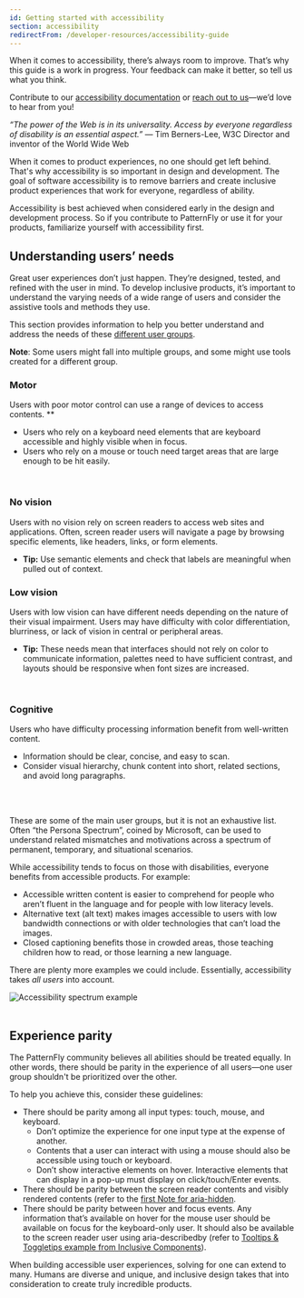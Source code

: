 ```yaml
---
id: Getting started with accessibility
section: accessibility
redirectFrom: /developer-resources/accessibility-guide
---
```


When it comes to accessibility, there’s always room to improve. That’s why this guide is a work in progress. Your feedback can make it better, so tell us what you think.  

Contribute to our [accessibility documentation](https://github.com/patternfly/patternfly-org) or [reach out to us](https://www.patternfly.org/v4/get-in-touch/)—we’d love to hear from you!

_“The power of the Web is in its universality. Access by everyone regardless of disability is an essential aspect.”_ — Tim Berners-Lee, W3C Director and inventor of the World Wide Web

When it comes to product experiences, no one should get left behind. That's why accessibility is so important in design and development. The goal of software accessibility is to remove barriers and create inclusive product experiences that work for everyone, regardless of ability.

Accessibility is best achieved when considered early in the design and development process. So if you contribute to PatternFly or use it for your products, familiarize yourself with accessibility first.



## Understanding users’ needs
Great user experiences don’t just happen. They’re designed, tested, and refined with the user in mind. To develop inclusive products, it’s important to understand the varying needs of a wide range of users and consider the assistive tools and methods they use. 

This section provides information to help you better understand and address the needs of these [different user groups](https://a11yproject.com/posts/myth-accessibility-is-blind-people/).

**Note**: Some users might fall into multiple groups, and some might use tools created for a different group.
<br />

### Motor
Users with poor motor control can use a range of devices to access contents. **
- Users who rely on a keyboard need elements that are keyboard accessible and highly visible when in focus. 
- Users who rely on a mouse or touch need target areas that are large enough to be hit easily.
<br />

### No vision
Users with no vision rely on screen readers to access web sites and applications. Often, screen reader users will navigate a page by browsing specific elements, like headers, links, or form elements. 
- **Tip:** Use semantic elements and check that labels are meaningful when pulled out of context.    


### Low vision
Users with low vision can have different needs depending on the nature of their visual impairment. Users may have difficulty with color differentiation, blurriness, or lack of vision in central or peripheral areas. 
- **Tip:** These needs mean that interfaces should not rely on color to communicate information, palettes need to have sufficient contrast, and layouts should be responsive when font sizes are increased.
<br />

### Cognitive 
Users who have difficulty processing information benefit from well-written content. 
- Information should be clear, concise, and easy to scan. 
- Consider visual hierarchy, chunk content into short, related sections, and avoid long paragraphs.
<br />
<br />

These are some of the main user groups, but it is not an exhaustive list. Often “the Persona Spectrum”, coined by Microsoft, can be used to understand related mismatches and motivations across a spectrum of permanent, temporary, and situational scenarios. 

While accessibility tends to focus on those with disabilities, everyone benefits from accessible products. For example: 

- Accessible written content is easier to comprehend for people who aren’t fluent in the language and for people with low literacy levels. 
- Alternative text (alt text) makes images accessible to users with low bandwidth connections or with older technologies that can’t load the images. 
- Closed captioning benefits those in crowded areas, those teaching children how to read, or those learning a new language. 

There are plenty more examples we could include. Essentially, accessibility takes _all users_ into account.

<img src="./PF-a11y.png" alt="Accessibility spectrum example" />
<br />
<br />


## Experience parity

The PatternFly community believes all abilities should be treated equally. In other words, there should be parity in the experience of all users—one user group shouldn't be prioritized over the other. 

To help you achieve this, consider these guidelines:

- There should be parity among all input types: touch, mouse, and keyboard.
  - Don’t optimize the experience for one input type at the expense of another.
  - Contents that a user can interact with using a mouse should also be accessible using touch or keyboard.
  - Don’t show interactive elements on hover. Interactive elements that can display in a pop-up must display on click/touch/Enter events.
- There should be parity between the screen reader contents and visibly rendered contents (refer to the [first Note for aria-hidden](https://www.w3.org/TR/wai-aria/#aria-hidden).
- There should be parity between hover and focus events. Any information that’s available on hover for the mouse user should be available on focus for the keyboard-only user. It should also be available to the screen reader user using aria-describedby (refer to [Tooltips & Toggletips example from Inclusive Components](https://inclusive-components.design/tooltips-toggletips/)).


When building accessible user experiences, solving for one can extend to many. Humans are diverse and unique, and inclusive design takes that into consideration to create truly incredible products.  
